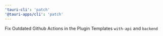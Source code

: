 ```yaml
---
'tauri-cli': 'patch'
'@tauri-apps/cli': 'patch'
---
```


Fix Outdated Github Actions in the Plugin Templates `with-api` and `backend`
